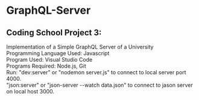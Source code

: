 # GraphQL-Server
## Coding School Project 3:

Implementation of a Simple GraphQL Server of a University\
Programming Language Used: Javascript\
Program Used: Visual Studio Code\
Programs Required: Node.js, Git\
Run: "dev:server" or  "nodemon server.js" to connect to local server port 4000.\
      "json:server" or "json-server --watch data.json" to connect to jason server on local host 3000.
